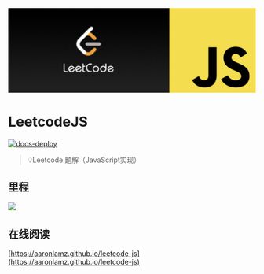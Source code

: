 <div align="center">
    <img src="./hero.png">
</div>


# LeetcodeJS

[![docs-deploy](https://github.com/aaronlamz/leetcode-js/actions/workflows/docs-deploy.yml/badge.svg)](https://github.com/aaronlamz/leetcode-js/actions/workflows/docs-deploy.yml)

> 💡Leetcode 题解（JavaScript实现）

## 里程

<a href="https://aaronlamz.github.io/leetcode-js/md/leetcode/06/">
    <img src="https://img.shields.io/badge/Leetcode-6%2F200-brightgreen" />
</a>

## 在线阅读
[https://aaronlamz.github.io/leetcode-js](https://aaronlamz.github.io/leetcode-js)

